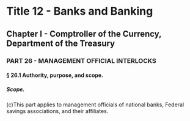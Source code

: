 
# Title 12 - Banks and Banking
## Chapter I - Comptroller of the Currency, Department of the Treasury
### PART 26 - MANAGEMENT OFFICIAL INTERLOCKS
#### § 26.1 Authority, purpose, and scope.
##### Scope.

(c)This part applies to management officials of national banks, Federal savings associations, and their affiliates.
